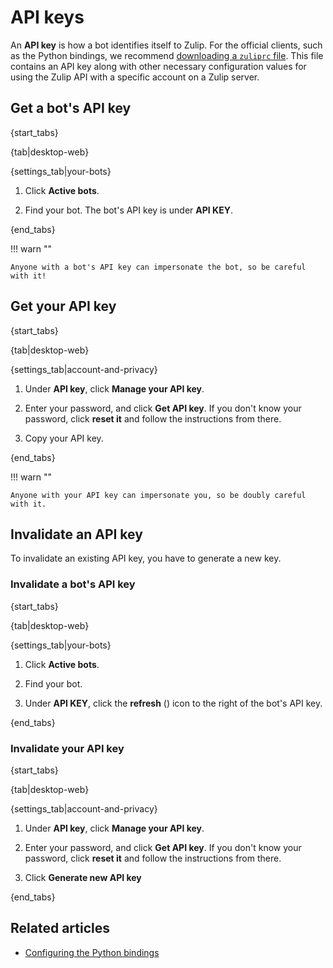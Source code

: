 # API keys

An **API key** is how a bot identifies itself to Zulip. For the official
clients, such as the Python bindings, we recommend [downloading a `zuliprc`
file](/api/configuring-python-bindings#download-a-zuliprc-file).
This file contains an API key along with other necessary configuration values
for using the Zulip API with a specific account on a Zulip server.

## Get a bot's API key

{start_tabs}

{tab|desktop-web}

{settings_tab|your-bots}

1. Click **Active bots**.

1. Find your bot. The bot's API key is under **API KEY**.

{end_tabs}

!!! warn ""

    Anyone with a bot's API key can impersonate the bot, so be careful with it!

## Get your API key

{start_tabs}

{tab|desktop-web}

{settings_tab|account-and-privacy}

1. Under **API key**, click **Manage your API key**.

1. Enter your password, and click **Get API key**. If you don't know your
   password, click **reset it** and follow the instructions from there.

1. Copy your API key.

{end_tabs}

!!! warn ""

    Anyone with your API key can impersonate you, so be doubly careful with it.


## Invalidate an API key

To invalidate an existing API key, you have to generate a new key.

### Invalidate a bot's API key

{start_tabs}

{tab|desktop-web}

{settings_tab|your-bots}

1. Click **Active bots**.

1. Find your bot.

1. Under **API KEY**, click the **refresh** (<i class="fa fa-refresh"></i>) icon
   to the right of the bot's API key.

{end_tabs}

### Invalidate your API key

{start_tabs}

{tab|desktop-web}

{settings_tab|account-and-privacy}

1. Under **API key**, click **Manage your API key**.

1. Enter your password, and click **Get API key**. If you don't know your
   password, click **reset it** and follow the instructions from there.

1. Click **Generate new API key**

{end_tabs}

## Related articles

* [Configuring the Python bindings](/api/configuring-python-bindings)
